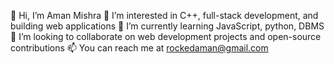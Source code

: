 👋 Hi, I’m Aman Mishra
👀 I’m interested in C++, full-stack development, and building web applications
🌱 I’m currently learning JavaScript, python, DBMS
💞️ I’m looking to collaborate on web development projects and open-source contributions
📫 You can reach me at rockedaman@gmail.com
<!---
aman8710/aman8710 is a ✨ special ✨ repository because its `README.md` (this file) appears on your GitHub profile.
You can click the Preview link to take a look at your changes.
--->
